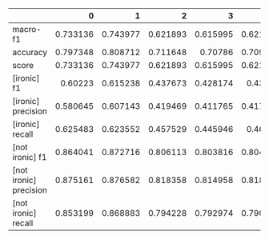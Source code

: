 |                        |        0 |        1 |        2 |        3 |        4 |        5 |        6 |        7 |        8 |        9 |      avg |   median |     mode |       std |
|:-----------------------|---------:|---------:|---------:|---------:|---------:|---------:|---------:|---------:|---------:|---------:|---------:|---------:|---------:|----------:|
| macro-f1               | 0.733136 | 0.743977 | 0.621893 | 0.615995 | 0.621236 | 0.611193 | 0.734783 | 0.620172 | 0.629973 | 0.740227 | 0.667258 | 0.629973 | 0.629973 | 0.0526359 |
| accuracy               | 0.797348 | 0.808712 | 0.711648 | 0.70786  | 0.709754 | 0.69697  | 0.796402 | 0.703125 | 0.715436 | 0.804924 | 0.745218 | 0.715436 | 0.715436 | 0.0422463 |
| score                  | 0.733136 | 0.743977 | 0.621893 | 0.615995 | 0.621236 | 0.611193 | 0.734783 | 0.620172 | 0.629973 | 0.740227 | 0.667258 | 0.629973 | 0.629973 | 0.0526359 |
| [ironic] f1            | 0.60223  | 0.615238 | 0.437673 | 0.428174 | 0.43813  | 0.428571 | 0.606947 | 0.442667 | 0.452142 | 0.610586 | 0.506236 | 0.452142 | 0.452142 | 0.0762142 |
| [ironic] precision     | 0.580645 | 0.607143 | 0.419469 | 0.411765 | 0.417103 | 0.398671 | 0.576389 | 0.410214 | 0.428325 | 0.598148 | 0.484787 | 0.428325 | 0.428325 | 0.0790041 |
| [ironic] recall        | 0.625483 | 0.623552 | 0.457529 | 0.445946 | 0.46139  | 0.46332  | 0.640927 | 0.480695 | 0.478764 | 0.623552 | 0.530116 | 0.480695 | 0.480695 | 0.0731624 |
| [not ironic] f1        | 0.864041 | 0.872716 | 0.806113 | 0.803816 | 0.804341 | 0.793814 | 0.86262  | 0.797677 | 0.807803 | 0.869867 | 0.828281 | 0.807803 | 0.807803 | 0.0291923 |
| [not ironic] precision | 0.875161 | 0.876582 | 0.818358 | 0.814958 | 0.818713 | 0.815894 | 0.878906 | 0.821262 | 0.823875 | 0.875954 | 0.841966 | 0.823875 | 0.823875 | 0.0257756 |
| [not ironic] recall    | 0.853199 | 0.868883 | 0.794228 | 0.792974 | 0.790464 | 0.772898 | 0.846926 | 0.775408 | 0.792346 | 0.863864 | 0.815119 | 0.794228 | 0.794228 | 0.0326755 |